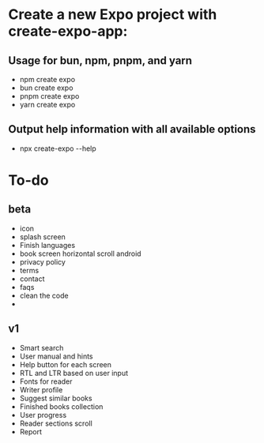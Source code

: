 # Create a new Expo project with create-expo-app:

## Usage for bun, npm, pnpm, and yarn
- npm create expo
- bun create expo
- pnpm create expo
- yarn create expo

## Output help information with all available options
- npx create-expo --help

# To-do
## beta
- icon
- splash screen
- Finish languages
- book screen horizontal scroll android
- privacy policy
- terms
- contact
- faqs
- clean the code
- 
## v1
- Smart search
- User manual and hints
- Help button for each screen
- RTL and LTR based on user input
- Fonts for reader
- Writer profile
- Suggest similar books
- Finished books collection
- User progress
- Reader sections scroll
- Report
